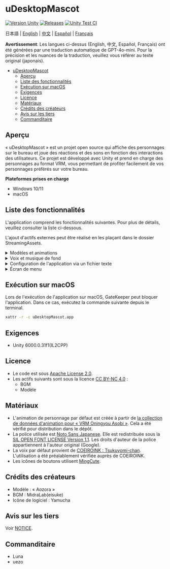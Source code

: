 # uDesktopMascot

[![Version Unity](https://img.shields.io/badge/Unity-6000.0%2B-blueviolet?logo=unity)](https://unity.com/releases/editor/archive)
[![Releases](https://img.shields.io/github/release/MidraLab/uDesktopMascot.svg)](https://github.com/MidraLab/uDesktopMascot/releases)
[![Unity Test CI](https://github.com/MidraLab/uDesktopMascot/actions/workflows/edit-test.yml/badge.svg)](https://github.com/MidraLab/uDesktopMascot/actions/workflows/edit-test.yml)

日本語 | [English](README_EN.md) | [中文](README_CN.md) | [Español](README_ES.md) | [Français](README_FR.md)

**Avertissement**: Les langues ci-dessus (English, 中文, Español, Français) ont été générées par une traduction automatique de GPT-4o-mini. Pour la précision et les nuances de la traduction, veuillez vous référer au texte original (japonais).

<!-- TOC -->
* [uDesktopMascot](#udesktopmascot)
  * [Aperçu](#aperçu)
  * [Liste des fonctionnalités](#liste-des-fonctionnalités)
  * [Exécution sur macOS](#exécution-sur-macos)
  * [Exigences](#exigences)
  * [Licence](#licence)
  * [Matériaux](#matériaux)
  * [Crédits des créateurs](#crédits-des-créateurs)
  * [Avis sur les tiers](#avis-sur-les-tiers)
  * [Commanditaire](#commanditaire)
<!-- TOC -->

## Aperçu

« uDesktopMascot » est un projet open source qui affiche des personnages sur le bureau et joue des réactions et des sons en fonction des interactions des utilisateurs. Ce projet est développé avec Unity et prend en charge des personnages au format VRM, vous permettant de profiter facilement de vos personnages préférés sur votre bureau.

**Plateformes prises en charge**
* Windows 10/11
* macOS

## Liste des fonctionnalités

L'application comprend les fonctionnalités suivantes. Pour plus de détails, veuillez consulter la liste ci-dessous.

L'ajout d'actifs externes peut être réalisé en les plaçant dans le dossier StreamingAssets.

<details>

<summary>Modèles et animations</summary>
* Charge et affiche des fichiers de modèle placés dans StreamingAssets.
  * Prend en charge les modèles au format VRM (1.x, 0.x).
  * Prend en charge les modèles au format GLB/GLTF. (pas de support pour l'animation).
  * Prend en charge les modèles au format FBX. (certains modèles peuvent ne pas réussir à charger des textures. Pas de support pour l'animation).
    * Les textures peuvent être chargées en les plaçant dans StreamingAssets/textures/.

</details>

<details>

<summary>Voix et musique de fond</summary>
* Charge et joue des fichiers audio placés sous SteamingAssets/Voice/. Si plusieurs fichiers sont présents, ils seront joués aléatoirement.
  * Le son joué lors du clic est chargé à partir de fichiers audio placés dans StreamingAssets/Voice/Click/.
* Charge et joue des fichiers musicaux placés sous SteamingAssets/BGM/. S'il y en a plusieurs, ils seront joués aléatoirement.
* Ajout d'une voix par défaut pour le personnage
  * La voix par défaut utilise les sons de [COEIROINK : Tsukuyomi-chan](https://coeiroink.com/character/audio-character/tsukuyomi-chan).
  * Elle est jouée au démarrage de l'application, à la fermeture de l'application et lors des clics.

</details>

<details>

<summary>Configuration de l'application via un fichier texte</summary>
Vous pouvez modifier les paramètres de l'application via le fichier application_settings.txt.

La structure du fichier de configuration est la suivante :

```txt
[Character]
ModelPath=default.vrm
TexturePaths=test.png
Scale=3
PositionX=0
PositionY=0
PositionZ=0
RotationX=0
RotationY=0
RotationZ=0

[Sound]
VoiceVolume=1
BGMVolume=0.5
SEVolume=1

[Display]
Opacity=1
AlwaysOnTop=True

[Performance]
TargetFrameRate=60
QualityLevel=2
```

</details>

<details>

<summary>Écran de menu</summary>

* Vous pouvez configurer l'image de fond et la couleur de fond de l'écran de menu.
  * L'image de fond peut être chargée à partir des fichiers image placés dans StreamingAssets/Menu/. Les formats d'images pris en charge sont les suivants :
    * PNG
    * JPG (JPEG)
    * BMP
    * GIF (image fixe)
    * TGA
    * TIFF
  * La couleur de fond peut être spécifiée en utilisant un code couleur.

</details>

## Exécution sur macOS

Lors de l'exécution de l'application sur macOS, GateKeeper peut bloquer l'application. Dans ce cas, exécutez la commande suivante depuis le terminal.

```sh
xattr -r -c uDesktopMascot.app
```

## Exigences
* Unity 6000.0.31f1(IL2CPP)

## Licence
* Le code est sous [Apache License 2.0](LICENSE).
* Les actifs suivants sont sous la licence [CC BY-NC 4.0](https://creativecommons.org/licenses/by-nc/4.0/) :
  * BGM
  * Modèle

## Matériaux
* L'animation de personnage par défaut est créée à partir de [la collection de données d'animation pour « VRM Oningyou Asobi »](https://fumi2kick.booth.pm/items/1655686). Cela a été vérifié pour distribution dans le dépôt.
* La police utilisée est [Noto Sans Japanese](https://fonts.google.com/noto/specimen/Noto+Sans+JP?lang=ja_Jpan). Elle est redistribuée sous la [SIL OPEN FONT LICENSE Version 1.1](https://fonts.google.com/noto/specimen/Noto+Sans+JP/license?lang=ja_Jpan). Les droits d'auteur de la police appartiennent à l'auteur original (Google).
* La voix par défaut provient de [COEIROINK : Tsukuyomi-chan](https://coeiroink.com/character/audio-character/tsukuyomi-chan). L'utilisation a été préalablement vérifiée auprès de COEIROINK.
* Les icônes de boutons utilisent [MingCute](https://github.com/MidraLab/MingCute).

## Crédits des créateurs
* Modèle : « Aozora » 
* BGM : MidraLab(eisuke)
* Icône de logiciel : Yamucha

## Avis sur les tiers

Voir [NOTICE](./NOTICE.md).

## Commanditaire
- Luna
- uezo